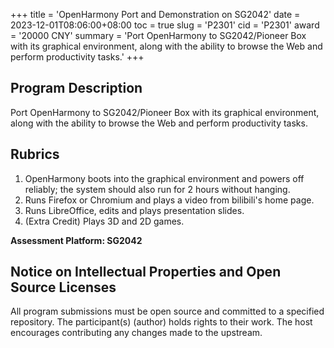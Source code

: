 +++
title = 'OpenHarmony Port and Demonstration on SG2042'
date = 2023-12-01T08:06:00+08:00
toc = true
slug = 'P2301'
cid = 'P2301'
award = '20000 CNY'
summary = 'Port OpenHarmony to SG2042/Pioneer Box with its graphical environment, along with the ability to browse the Web and perform productivity tasks.'
+++

## Program Description

Port OpenHarmony to SG2042/Pioneer Box with its graphical environment, along with the ability to browse the Web and perform productivity tasks.

## Rubrics

1. OpenHarmony boots into the graphical environment and powers off reliably; the system should also run for 2 hours without hanging.
2. Runs Firefox or Chromium and plays a video from bilibili's home page.
3. Runs LibreOffice, edits and plays presentation slides.
4. (Extra Credit) Plays 3D and 2D games.

**Assessment Platform: SG2042**

## Notice on Intellectual Properties and Open Source Licenses

All program submissions must be open source and committed to a specified repository. The participant(s) (author) holds rights to their work. The host encourages contributing any changes made to the upstream.
